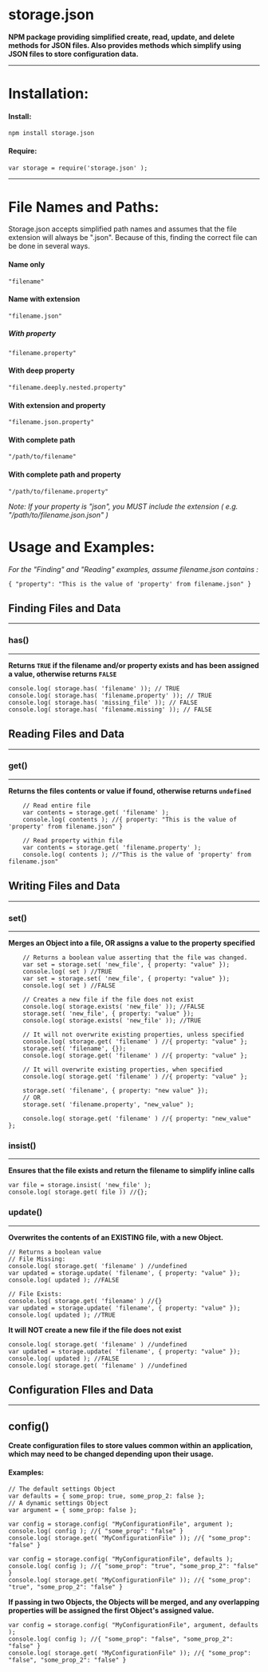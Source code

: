 # storage.json
**NPM package providing simplified create, read, update, and delete methods for JSON files. Also provides methods which simplify using JSON files to store configuration data.**

---
# Installation:
#### Install:    
    npm install storage.json 

#### Require:
    var storage = require('storage.json' );
---

# File Names and Paths:
Storage.json accepts simplified path names and assumes that the file extension will always be ".json". Because of this, finding the correct file can be done in several ways.
    
#### Name only
    "filename"
#### Name with extension
    "filename.json"
##### With property
    "filename.property"
#### With deep property
    "filename.deeply.nested.property"
#### With extension and property
    "filename.json.property"
#### With complete path
    "/path/to/filename"
#### With complete path and property
    "/path/to/filename.property"
*Note: If your property is "json", you MUST include the extension ( e.g. "/path/to/filename.json.json" )*

# Usage and Examples:

*For the "Finding" and "Reading" examples, assume filename.json contains :*

`{ "property": "This is the value of 'property' from filename.json" }`

## Finding Files and Data
---
### has()
---
**Returns `TRUE` if the filename and/or property exists and has been assigned a value, otherwise returns `FALSE`**

    console.log( storage.has( 'filename' )); // TRUE
    console.log( storage.has( 'filename.property' )); // TRUE
    console.log( storage.has( 'missing_file' )); // FALSE
    console.log( storage.has( 'filename.missing' )); // FALSE  
    
## Reading Files and Data
---
### get()
---
**Returns the files contents or value if found, otherwise returns `undefined`**

        // Read entire file
        var contents = storage.get( 'filename' );
        console.log( contents ); //{ property: "This is the value of 'property' from filename.json" }
        
        // Read property within file
        var contents = storage.get( 'filename.property' );
        console.log( contents ); //"This is the value of 'property' from filename.json"
        
## Writing Files and Data
---
### set()
---
**Merges an Object into a file, OR assigns a value to the property specified**

        // Returns a boolean value asserting that the file was changed.
        var set = storage.set( 'new_file', { property: "value" });
        console.log( set ) //TRUE
        var set = storage.set( 'new_file', { property: "value" });
        console.log( set ) //FALSE
        
        // Creates a new file if the file does not exist
        console.log( storage.exists( 'new_file' )); //FALSE
        storage.set( 'new_file', { property: "value" });
        console.log( storage.exists( 'new_file' )); //TRUE
        
        // It will not overwrite existing properties, unless specified
        console.log( storage.get( 'filename' ) //{ property: "value" };
        storage.set( 'filename', {});
        console.log( storage.get( 'filename' ) //{ property: "value" };
        
        // It will overwrite existing properties, when specified
        console.log( storage.get( 'filename' ) //{ property: "value" };
        
        storage.set( 'filename', { property: "new value" });
        // OR
        storage.set( 'filename.property', "new_value" );
        
        console.log( storage.get( 'filename' ) //{ property: "new_value" };
        
### insist()
---
**Ensures that the file exists and return the filename to simplify inline calls**
    
    var file = storage.insist( 'new_file' );
    console.log( storage.get( file )) //{};

### update()
---
**Overwrites the contents of an EXISTING file, with a new Object.**
    
    // Returns a boolean value
    // File Missing:
    console.log( storage.get( 'filename' ) //undefined
    var updated = storage.update( 'filename', { property: "value" });
    console.log( updated ); //FALSE
    
    // File Exists:
    console.log( storage.get( 'filename' ) //{}
    var updated = storage.update( 'filename', { property: "value" });
    console.log( updated ); //TRUE
    
**It will NOT create a new file if the file does not exist**

    console.log( storage.get( 'filename' ) //undefined
    var updated = storage.update( 'filename', { property: "value" });
    console.log( updated ); //FALSE
    console.log( storage.get( 'filename' ) //undefined
    
    
## Configuration FIles and Data
---
config()
---
**Create configuration files to store values common within an application, which may need to be changed depending upon their usage.**

#### Examples:

    // The default settings Object
    var defaults = { some_prop: true, some_prop_2: false };
    // A dynamic settings Object
    var argument = { some_prop: false };
        
    var config = storage.config( "MyConfigurationFile", argument );
    console.log( config ); //{ "some_prop": "false" }
    console.log( storage.get( "MyConfigurationFile" )); //{ "some_prop": "false" }
        
    var config = storage.config( "MyConfigurationFile", defaults );
    console.log( config ); //{ "some_prop": "true", "some_prop_2": "false" }
    console.log( storage.get( "MyConfigurationFile" )); //{ "some_prop": "true", "some_prop_2": "false" }
        
**If passing in two Objects, the Objects will be merged, and any overlapping properties will be assigned the first Object's assigned value.**

    var config = storage.config( "MyConfigurationFile", argument, defaults );
    console.log( config ); //{ "some_prop": "false", "some_prop_2": "false" }
    console.log( storage.get( "MyConfigurationFile" )); //{ "some_prop": "false", "some_prop_2": "false" }
    
